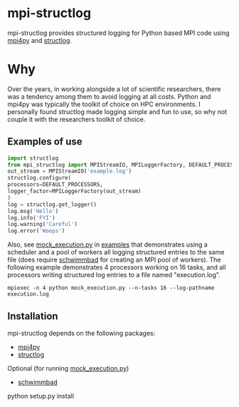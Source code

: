 # mpi-structlog
mpi-structlog provides structured logging for Python based MPI code using [mpi4py](https://github.com/mpi4py/mpi4py) and [structlog](https://github.com/hynek/structlog).

# Why
Over the years, in working alongside a lot of scientific researchers, there was a tendency among them to avoid logging at all costs.
Python and mpi4py was typically the toolkit of choice on HPC environments.
I personally found structlog made logging simple and fun to use, so why not couple it with the researchers toolkit of choice.


Examples of use
--------------

```python
import structlog
from mpi_structlog import MPIStreamIO, MPILoggerFactory, DEFAULT_PROCESSORS
out_stream = MPIStreamIO('example.log')
structlog.configure(
processors=DEFAULT_PROCESSORS,
logger_factor=MPILoggerFactory(out_stream)
)
log = structlog.get_logger()
log.msg('Hello')
log.info('FYI')
log.warning('Careful')
log.error('Woops')
```

Also, see [mock\_execution.py](https://github.com/sixy6e/mpi-structlog/examples/mock_execution.py) in [examples](https://github.com/sixy6e/mpi-structlog/examples) that demonstrates using a scheduler and a pool of workers all logging structured entries to the same file (does require [schwimmbad](https://github.com/adrn/schwimmbad/tree/master) for creating an MPI pool of workers).
The following example demonstrates 4 processors working on 16 tasks, and all processors writing structured log entries to a file named "execution.log".

```shell
mpiexec -n 4 python mock_execution.py --n-tasks 16 --log-pathname execution.log
```


Installation
------------

mpi-structlog depends on the following packages:

* [mpi4py](https://github.com/mpi4py/mpi4py)
* [structlog](https://github.com/hynek/structlog)

Optional (for running [mock\_execution.py](https://github.com/sixy6e/mpi-structlog/examples/mock_execution.py))

* [schwimmbad](https://github.com/adrn/schwimmbad/tree/master)

python setup.py install
